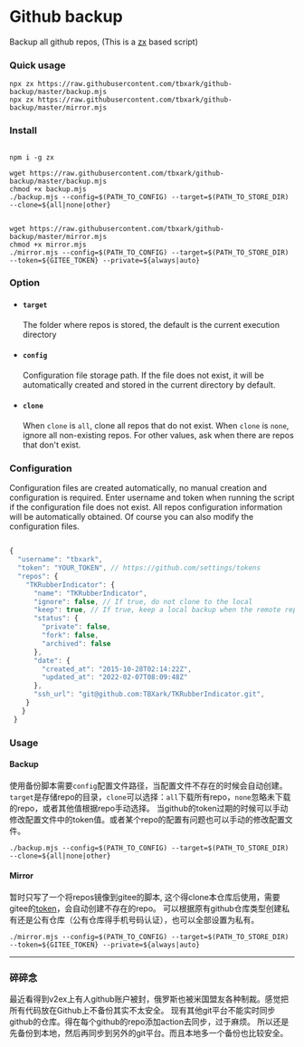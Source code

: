 # Github backup

Backup all github repos, (This is a [zx](https://github.com/google/zx) based script)


### Quick usage

```shell
npx zx https://raw.githubusercontent.com/tbxark/github-backup/master/backup.mjs
npx zx https://raw.githubusercontent.com/tbxark/github-backup/master/mirror.mjs

```


### Install


```shell

npm i -g zx

wget https://raw.githubusercontent.com/tbxark/github-backup/master/backup.mjs
chmod +x backup.mjs
./backup.mjs --config=$(PATH_TO_CONFIG) --target=$(PATH_TO_STORE_DIR) --clone=${all|none|other}


wget https://raw.githubusercontent.com/tbxark/github-backup/master/mirror.mjs
chmod +x mirror.mjs
./mirror.mjs --config=$(PATH_TO_CONFIG) --target=$(PATH_TO_STORE_DIR) --token=${GITEE_TOKEN} --private=${always|auto}
```


### Option

- #### `target` 
  The folder where repos is stored, the default is the current execution directory
  
- #### `config`
  Configuration file storage path. If the file does not exist, it will be automatically created and stored in the current directory by default.
  
- #### `clone`
  When `clone` is `all`, clone all repos that do not exist. When `clone` is `none`, ignore all non-existing repos. For other values, ask when there are repos that don't exist.
  
  
### Configuration

Configuration files are created automatically, no manual creation and configuration is required. Enter username and token when running the script if the configuration file does not exist. All repos configuration information will be automatically obtained. Of course you can also modify the configuration files.

```js

{
  "username": "tbxark",
  "token": "YOUR_TOKEN", // https://github.com/settings/tokens
  "repos": {
    "TKRubberIndicator": {
      "name": "TKRubberIndicator",
      "ignore": false, // If true, do not clone to the local
      "keep": true, // If true, keep a local backup when the remote repo is deleted
      "status": {
        "private": false,
        "fork": false,
        "archived": false
      },
      "date": {
        "created_at": "2015-10-28T02:14:22Z",
        "updated_at": "2022-02-07T08:09:48Z"
      },
      "ssh_url": "git@github.com:TBXark/TKRubberIndicator.git",
    }
   }
 }
```

### Usage

#### Backup

使用备份脚本需要`config`配置文件路径，当配置文件不存在的时候会自动创建。`target`是存储repo的目录，`clone`可以选择：`all`下载所有repo，`none`忽略未下载的repo，或者其他值根据repo手动选择。
当github的token过期的时候可以手动修改配置文件中的token值。或者某个repo的配置有问题也可以手动的修改配置文件。

```shell
./backup.mjs --config=$(PATH_TO_CONFIG) --target=$(PATH_TO_STORE_DIR) --clone=${all|none|other}
```

#### Mirror

暂时只写了一个将repos镜像到gitee的脚本, 这个得clone本仓库后使用，需要gitee的[token](https://gitee.com/profile/personal_access_tokens)，会自动创建不存在的repo。
可以根据原有github仓库类型创建私有还是公有仓库（公有仓库得手机号码认证），也可以全部设置为私有。
```shell
./mirror.mjs --config=$(PATH_TO_CONFIG) --target=$(PATH_TO_STORE_DIR) --token=${GITEE_TOKEN} --private=${always|auto}
```

---

### 碎碎念

最近看得到v2ex上有人github账户被封，俄罗斯也被米国盟友各种制裁。感觉把所有代码放在Github上不备份其实不太安全。
现有其他git平台不能实时同步github的仓库。得在每个github的repo添加action去同步，过于麻烦。
所以还是先备份到本地，然后再同步到另外的git平台。而且本地多一个备份也比较安全。
